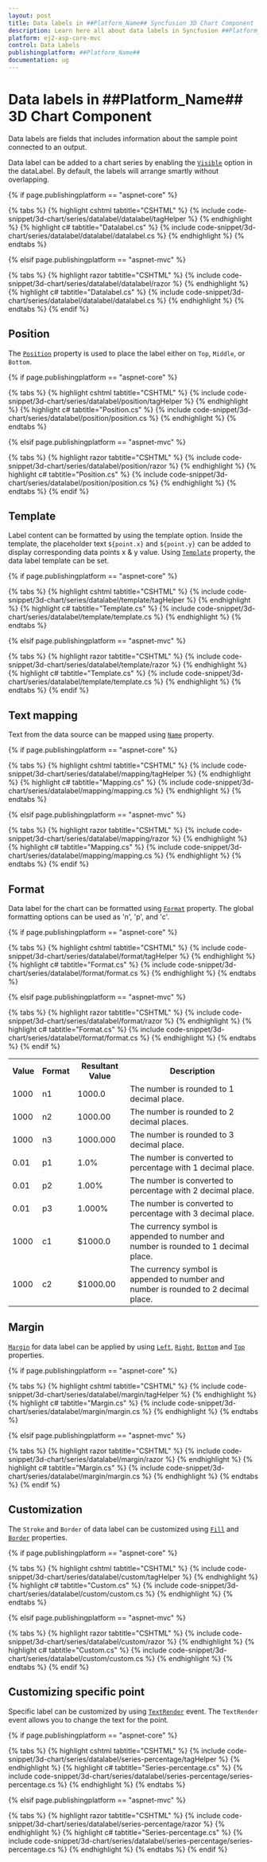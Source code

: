 ```yaml
---
layout: post
title: Data labels in ##Platform_Name## Syncfusion 3D Chart Component
description: Learn here all about data labels in Syncfusion ##Platform_Name## 3D Chart component of Syncfusion Essential JS 2 and more.
platform: ej2-asp-core-mvc
control: Data Labels
publishingplatform: ##Platform_Name##
documentation: ug
---
```



# Data labels in ##Platform_Name## 3D Chart Component

Data labels are fields that includes information about the sample point connected to an output.

Data label can be added to a chart series by enabling the [`Visible`](https://help.syncfusion.com/cr/aspnetmvc-js2/Syncfusion.EJ2.Charts.Chart3DDataLabelSettings.html#Syncfusion_EJ2_Charts_Chart3DDataLabelSettings_Visible) option in the dataLabel. By default, the labels will arrange smartly without overlapping.

{% if page.publishingplatform == "aspnet-core" %}

{% tabs %}
{% highlight cshtml tabtitle="CSHTML" %}
{% include code-snippet/3d-chart/series/datalabel/datalabel/tagHelper %}
{% endhighlight %}
{% highlight c# tabtitle="Datalabel.cs" %}
{% include code-snippet/3d-chart/series/datalabel/datalabel/datalabel.cs %}
{% endhighlight %}
{% endtabs %}

{% elsif page.publishingplatform == "aspnet-mvc" %}

{% tabs %}
{% highlight razor tabtitle="CSHTML" %}
{% include code-snippet/3d-chart/series/datalabel/datalabel/razor %}
{% endhighlight %}
{% highlight c# tabtitle="Datalabel.cs" %}
{% include code-snippet/3d-chart/series/datalabel/datalabel/datalabel.cs %}
{% endhighlight %}
{% endtabs %}
{% endif %}



## Position

The [`Position`](https://help.syncfusion.com/cr/aspnetmvc-js2/Syncfusion.EJ2.Charts.Chart3DDataLabelSettings.html#Syncfusion_EJ2_Charts_Chart3DDataLabelSettings_Position) property is used to place the label either on `Top`, `Middle`, or `Bottom`.

{% if page.publishingplatform == "aspnet-core" %}

{% tabs %}
{% highlight cshtml tabtitle="CSHTML" %}
{% include code-snippet/3d-chart/series/datalabel/position/tagHelper %}
{% endhighlight %}
{% highlight c# tabtitle="Position.cs" %}
{% include code-snippet/3d-chart/series/datalabel/position/position.cs %}
{% endhighlight %}
{% endtabs %}

{% elsif page.publishingplatform == "aspnet-mvc" %}

{% tabs %}
{% highlight razor tabtitle="CSHTML" %}
{% include code-snippet/3d-chart/series/datalabel/position/razor %}
{% endhighlight %}
{% highlight c# tabtitle="Position.cs" %}
{% include code-snippet/3d-chart/series/datalabel/position/position.cs %}
{% endhighlight %}
{% endtabs %}
{% endif %}



## Template

Label content can be formatted by using the template option. Inside the template, the placeholder text `${point.x}` and `${point.y}` can be added to display corresponding data points x & y value. Using [`Template`](https://help.syncfusion.com/cr/aspnetmvc-js2/Syncfusion.EJ2.Charts.Chart3DDataLabelSettings.html#Syncfusion_EJ2_Charts_Chart3DDataLabelSettings_Template) property, the data label template can be set.

{% if page.publishingplatform == "aspnet-core" %}

{% tabs %}
{% highlight cshtml tabtitle="CSHTML" %}
{% include code-snippet/3d-chart/series/datalabel/template/tagHelper %}
{% endhighlight %}
{% highlight c# tabtitle="Template.cs" %}
{% include code-snippet/3d-chart/series/datalabel/template/template.cs %}
{% endhighlight %}
{% endtabs %}

{% elsif page.publishingplatform == "aspnet-mvc" %}

{% tabs %}
{% highlight razor tabtitle="CSHTML" %}
{% include code-snippet/3d-chart/series/datalabel/template/razor %}
{% endhighlight %}
{% highlight c# tabtitle="Template.cs" %}
{% include code-snippet/3d-chart/series/datalabel/template/template.cs %}
{% endhighlight %}
{% endtabs %}
{% endif %}



## Text mapping

Text from the data source can be mapped using [`Name`](https://help.syncfusion.com/cr/aspnetmvc-js2/Syncfusion.EJ2.Charts.Chart3DDataLabelSettings.html#Syncfusion_EJ2_Charts_Chart3DDataLabelSettings_Name) property.

{% if page.publishingplatform == "aspnet-core" %}

{% tabs %}
{% highlight cshtml tabtitle="CSHTML" %}
{% include code-snippet/3d-chart/series/datalabel/mapping/tagHelper %}
{% endhighlight %}
{% highlight c# tabtitle="Mapping.cs" %}
{% include code-snippet/3d-chart/series/datalabel/mapping/mapping.cs %}
{% endhighlight %}
{% endtabs %}

{% elsif page.publishingplatform == "aspnet-mvc" %}

{% tabs %}
{% highlight razor tabtitle="CSHTML" %}
{% include code-snippet/3d-chart/series/datalabel/mapping/razor %}
{% endhighlight %}
{% highlight c# tabtitle="Mapping.cs" %}
{% include code-snippet/3d-chart/series/datalabel/mapping/mapping.cs %}
{% endhighlight %}
{% endtabs %}
{% endif %}



## Format

Data label for the chart can be formatted using [`Format`](https://help.syncfusion.com/cr/aspnetmvc-js2/Syncfusion.EJ2.Charts.Chart3DDataLabelSettings.html#Syncfusion_EJ2_Charts_Chart3DDataLabelSettings_Format) property. The global formatting options can be used as 'n', 'p', and 'c'.

{% if page.publishingplatform == "aspnet-core" %}

{% tabs %}
{% highlight cshtml tabtitle="CSHTML" %}
{% include code-snippet/3d-chart/series/datalabel/format/tagHelper %}
{% endhighlight %}
{% highlight c# tabtitle="Format.cs" %}
{% include code-snippet/3d-chart/series/datalabel/format/format.cs %}
{% endhighlight %}
{% endtabs %}

{% elsif page.publishingplatform == "aspnet-mvc" %}

{% tabs %}
{% highlight razor tabtitle="CSHTML" %}
{% include code-snippet/3d-chart/series/datalabel/format/razor %}
{% endhighlight %}
{% highlight c# tabtitle="Format.cs" %}
{% include code-snippet/3d-chart/series/datalabel/format/format.cs %}
{% endhighlight %}
{% endtabs %}
{% endif %}

<table>
  <tr>
    <th>Value</th>
    <th>Format</th>
    <th>Resultant Value</th>
    <th>Description</th>
  </tr>
  <tr>
    <td>1000</td>
    <td>n1</td>
    <td>1000.0</td>
    <td>The number is rounded to 1 decimal place.</td>
  </tr>
  <tr>
    <td>1000</td>
    <td>n2</td>
    <td>1000.00</td>
    <td>The number is rounded to 2 decimal places.</td>
  </tr>
   <tr>
    <td>1000</td>
    <td>n3</td>
    <td>1000.000</td>
    <td>The number is rounded to 3 decimal place.</td>
  </tr>
  <tr>
    <td>0.01</td>
    <td>p1</td>
    <td>1.0%</td>
    <td>The number is converted to percentage with 1 decimal place.</td>
  </tr>
  <tr>
    <td>0.01</td>
    <td>p2</td>
    <td>1.00%</td>
    <td>The number is converted to percentage with 2 decimal place.</td>
  </tr>
   <tr>
    <td>0.01</td>
    <td>p3</td>
    <td>1.000%</td>
    <td>The number is converted to percentage with 3 decimal place.</td>
  </tr>
  <tr>
    <td>1000</td>
    <td>c1</td>
    <td>$1000.0</td>
    <td>The currency symbol is appended to number and number is rounded to 1 decimal place.</td>
  </tr>
   <tr>
    <td>1000</td>
    <td>c2</td>
    <td>$1000.00</td>
    <td>The currency symbol is appended to number and number is rounded to 2 decimal place.</td>
  </tr>
</table>



## Margin

[`Margin`](https://help.syncfusion.com/cr/aspnetmvc-js2/Syncfusion.EJ2.Charts.Chart3DDataLabelSettings.html#Syncfusion_EJ2_Charts_Chart3DDataLabelSettings_Margin) for data label can be applied by using [`Left`](https://help.syncfusion.com/cr/aspnetmvc-js2/Syncfusion.EJ2.Charts.Chart3DMargin.html#Syncfusion_EJ2_Charts_Chart3DMargin_Left), [`Right`](https://help.syncfusion.com/cr/aspnetmvc-js2/Syncfusion.EJ2.Charts.Chart3DMargin.html#Syncfusion_EJ2_Charts_Chart3DMargin_Right), [`Bottom`](https://help.syncfusion.com/cr/aspnetmvc-js2/Syncfusion.EJ2.Charts.Chart3DMargin.html#Syncfusion_EJ2_Charts_Chart3DMargin_Bottom) and [`Top`](https://help.syncfusion.com/cr/aspnetmvc-js2/Syncfusion.EJ2.Charts.Chart3DMargin.html#Syncfusion_EJ2_Charts_Chart3DMargin_Top) properties.

{% if page.publishingplatform == "aspnet-core" %}

{% tabs %}
{% highlight cshtml tabtitle="CSHTML" %}
{% include code-snippet/3d-chart/series/datalabel/margin/tagHelper %}
{% endhighlight %}
{% highlight c# tabtitle="Margin.cs" %}
{% include code-snippet/3d-chart/series/datalabel/margin/margin.cs %}
{% endhighlight %}
{% endtabs %}

{% elsif page.publishingplatform == "aspnet-mvc" %}

{% tabs %}
{% highlight razor tabtitle="CSHTML" %}
{% include code-snippet/3d-chart/series/datalabel/margin/razor %}
{% endhighlight %}
{% highlight c# tabtitle="Margin.cs" %}
{% include code-snippet/3d-chart/series/datalabel/margin/margin.cs %}
{% endhighlight %}
{% endtabs %}
{% endif %}



## Customization

The `Stroke` and `Border` of data label can be customized using [`Fill`](https://help.syncfusion.com/cr/aspnetmvc-js2/Syncfusion.EJ2.Charts.Chart3DDataLabelSettings.html#Syncfusion_EJ2_Charts_Chart3DDataLabelSettings_Fill) and [`Border`](https://help.syncfusion.com/cr/aspnetmvc-js2/Syncfusion.EJ2.Charts.Chart3DDataLabelSettings.html#Syncfusion_EJ2_Charts_Chart3DDataLabelSettings_Border) properties.

{% if page.publishingplatform == "aspnet-core" %}

{% tabs %}
{% highlight cshtml tabtitle="CSHTML" %}
{% include code-snippet/3d-chart/series/datalabel/custom/tagHelper %}
{% endhighlight %}
{% highlight c# tabtitle="Custom.cs" %}
{% include code-snippet/3d-chart/series/datalabel/custom/custom.cs %}
{% endhighlight %}
{% endtabs %}

{% elsif page.publishingplatform == "aspnet-mvc" %}

{% tabs %}
{% highlight razor tabtitle="CSHTML" %}
{% include code-snippet/3d-chart/series/datalabel/custom/razor %}
{% endhighlight %}
{% highlight c# tabtitle="Custom.cs" %}
{% include code-snippet/3d-chart/series/datalabel/custom/custom.cs %}
{% endhighlight %}
{% endtabs %}
{% endif %}



## Customizing specific point

Specific label can be customized by using [`TextRender`](https://help.syncfusion.com/cr/aspnetmvc-js2/Syncfusion.EJ2.Charts.Chart3D.html#Syncfusion_EJ2_Charts_Chart3D_TextRender) event.  The `TextRender` event allows you to change the text for the point.

{% if page.publishingplatform == "aspnet-core" %}

{% tabs %}
{% highlight cshtml tabtitle="CSHTML" %}
{% include code-snippet/3d-chart/series/datalabel/series-percentage/tagHelper %}
{% endhighlight %}
{% highlight c# tabtitle="Series-percentage.cs" %}
{% include code-snippet/3d-chart/series/datalabel/series-percentage/series-percentage.cs %}
{% endhighlight %}
{% endtabs %}

{% elsif page.publishingplatform == "aspnet-mvc" %}

{% tabs %}
{% highlight razor tabtitle="CSHTML" %}
{% include code-snippet/3d-chart/series/datalabel/series-percentage/razor %}
{% endhighlight %}
{% highlight c# tabtitle="Series-percentage.cs" %}
{% include code-snippet/3d-chart/series/datalabel/series-percentage/series-percentage.cs %}
{% endhighlight %}
{% endtabs %}
{% endif %}


